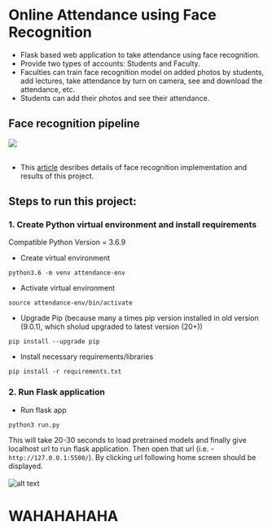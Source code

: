 # Online Attendance using Face Recognition
- Flask based web application to take attendance using face recognition.
- Provide two types of accounts: Students and Faculty.
- Faculties can train face recognition model on added photos by students, add lectures, take attendance by turn on camera, see and download the attendance, etc.
- Students can add their photos and see their attendance.

## Face recognition pipeline 
 ![](Attendance.png) <br></br>
- This [article](https://karm216.github.io/Fastpages-Notebooks/fastpages/jupyter/2021/03/25/face_recognization.html) desribes details of face recognition implementation and results of this project.

## Steps to run this project:
### 1. Create Python virtual environment and install requirements
Compatible Python Version = 3.6.9
- Create virtual environment
```
python3.6 -m venv attendance-env
```
- Activate virtual environment
```
source attendance-env/bin/activate
```
- Upgrade Pip (because many a times pip version installed in old version (9.0.1), which sholud upgraded to latest version (20+))
 ```
 pip install --upgrade pip
 ``` 
- Install necessary requirements/libraries
```
pip install -r requirements.txt
```
### 2. Run Flask application
- Run flask app
```
python3 run.py
```
This will take 20-30 seconds to load pretrained models and finally give localhost url to run flask application. Then open that url (i.e. - `http://127.0.0.1:5500/`). 
By clicking url following home screen should be displayed.
<br></br>
![alt text](/Home.png?raw=true)
# WAHAHAHAHA
